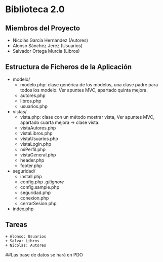 # Biblioteca 2.0

## Miembros del Proyecto
+ Nicolás García Hernández (Autores)
+ Alonso Sánchez Jerez (Usuarios)
+ Salvador Ortega Murcia (Libros)


## Estructura de Ficheros de la Aplicación
+ modelo/
    + modelo.php: clase genérica de los modelos, una clase padre para todos los modelo. Ver apuntes MVC, apartado quinta mejora.
    + autores.php
    + libros.php
    + usuarios.php
+ vistas/
    + vista.php: clase con un método mostrar vista, Ver apuntes MVC, apartado cuarta mejora -> clase vista.
    + vistaAutores.php
    + vistaLibros.php
    + vistaUsuarios.php
    + vistaLogin.php
    + miPerfil.php
    + vistaGeneral.php
    + header.php
    + footer.php
+ seguridad/
    + install.php
    + config.php *.gitignore*
    + config.sample.php
    + seguridad.php
    + conexion.php
    + cerrarSesion.php
+ index.php


## Tareas
    + Alonso: Usuarios
    + Salva: Libros
    + Nicolas: Autores
    
##Las base de datos se hará en PDO
